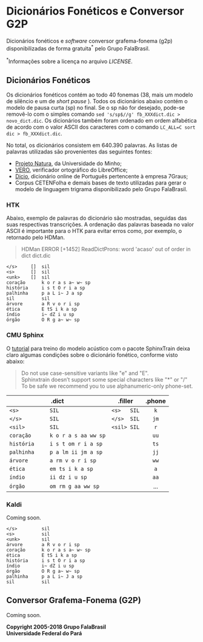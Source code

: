 # Dicionários Fonéticos e Conversor G2P
Dicionários fonéticos e _software_ conversor grafema-fonema (g2p)
disponibilizadas de forma gratuita<sup>\*</sup> pelo Grupo FalaBrasil.

<sup>\*</sup>Informações sobre a licença no arquivo _LICENSE_.

## Dicionários Fonéticos
Os dicionários fonéticos contém ao todo 40 fonemas (38, mais um modelo de
silêncio e um de _short pause_ ). Todos os dicionários abaixo contém o modelo
de pausa curta (sp) no final. Se o sp não for desejado, pode-se removê-lo com
o simples comando `sed 's/sp$//g' fb_XXXdict.dic > novo_dict.dic`. Os
dicionários também foram ordenado em ordem alfabética de acordo com o valor
ASCII dos caracteres com o comando `LC_ALL=C sort dic > fb_XXXdict.dic`.

No total, os dicionários consistem em 640.390 palavras. As listas de palavras
utilizadas são provenientes das seguintes fontes:

- [Projeto Natura](http://natura.di.uminho.pt/wiki/doku.php), da Universidade do
Minho; 
- [VERO](https://pt-br.libreoffice.org/projetos/vero/), verificador ortográfico
do LibreOffice;
- [Dicio](https://www.dicio.com.br/), dicionário online de Português pertencente
à empresa 7Graus;
- Corpus CETENFolha e demais bases de texto utilizadas para gerar o modelo de
linguagem trigrama disponibilizado pelo Grupo FalaBrasil.

### HTK
Abaixo, exemplo de palavras do dicionário são mostradas, seguidas das suas
respectivas transcrições. A ordenação das palavras baseada no valor ASCII é 
importante para o HTK para evitar erros como, por exemplo, o retornado pelo
HDMan.

> HDMan ERROR [+1452] ReadDictProns: word 'acaso' out of order in dict dict.dic

```
</s>     []  sil 
<s>      []  sil 
<unk>    []  sil 
coração      k o r a s a~ w~ sp
história     i s t O r i a sp 
palhinha     p a L i~ J a sp
sil          sil
árvore       a R v o r i sp
ética        E tS i k a sp 
índio        i~ dZ i u sp 
órgão        O R g a~ w~ sp
```

### CMU Sphinx
O [tutorial](https://cmusphinx.github.io/wiki/tutorialam/) para treino do modelo
acústico com o pacote SphinxTrain deixa claro algumas condições sobre o
dicionário fonético, conforme visto abaixo:

>Do not use case-sensitive variants like "e" and "E".   
>Sphinxtrain doesn’t support some special characters like "\*" or "/"  
>To be safe we recommend you to use alphanumeric-only phone-set.

| .dict                            | .filler     | .phone |
| -------------------------------- | ----------- |:------:|
|`<s>          SIL               `<br/> | `<s>   SIL` | `k`    | 
|`</s>         SIL               `<br/> | `</s>  SIL` | `jm`   |
|`<sil>        SIL               `<br/> | `<sil> SIL` | `r`    |
|`coração      k o r a s aa ww sp`<br/> |             | `uu`   | 
|`história     i s t om r i a sp `<br/> |             | `ts`   |
|`palhinha     p a lm ii jm a sp `<br/> |             | `jj`   |
|`árvore       a rm v o r i sp   `<br/> |             | `ww`   |
|`ética        em ts i k a sp    `<br/> |             | `a`    |
|`índio        ii dz i u sp      `<br/> |             | `aa`   |
|`órgão        om rm g aa ww sp  `<br/> |             | ...    |


### Kaldi
Coming soon.

```
</s>         sil
<s>          sil
<unk>        sil 
árvore       a R v o r i sp 
coração      k o r a s a~ w~ sp 
ética        E tS i k a sp 
história     i s t O r i a sp 
índio        i~ dZ i u sp 
órgão        O R g a~ w~ sp 
palhinha     p a L i~ J a sp 
sil          sil
```

## Conversor Grafema-Fonema (G2P)
Coming soon.

__Copyright 2005-2018 Grupo FalaBrasil__   
__Universidade Federal do Pará__

